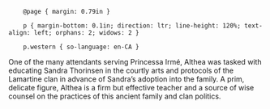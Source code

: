   
		@page { margin: 0.79in }  
		p { margin-bottom: 0.1in; direction: ltr; line-height: 120%; text-align: left; orphans: 2; widows: 2 }  
		p.western { so-language: en-CA }  
	

One of the many attendants serving Princessa Irmé, Althea was tasked with educating Sandra Thorinsen in the courtly arts and protocols of the Lamartine clan in advance of Sandra’s adoption into the family. A prim, delicate figure, Althea is a firm but effective teacher and a source of wise counsel on the practices of this ancient family and clan politics.

  



